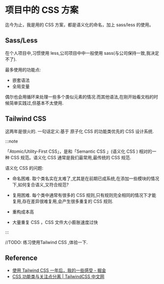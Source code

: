 # 项目中的 CSS 方案

迄今为止，我是用的 CSS 方案，都是语义化的命名，加上 sass/less 的使用。

## Sass/Less

在个人项目中,习惯使用 less,公司项目中中一般使用 sass(与公司保持一致,我决定不了).

最多使用的功能点:

- 嵌套语法
- 全局变量

偶尔也会用循环来处理一些多个类似元素的情况.而其他语法,在刚开始看文档的时候简单实践过,但基本不太使用.

## Tailwind CSS

这两年是很火的.
一句话定义:基于 原子化 CSS 的功能类优先的 CSS 设计系统.

:::note

「Atomic/Utility-First CSS」，是和「Semantic CSS 」(语义化 CSS ) 相对的一种 CSS 规范。语义化 CSS 通常是我们最常用,最传统的 CSS 规范.

语义化 CSS 的问题:

- 命名困难. 取个类名实在太难了,尤其是在前期已成系统,在添加一些模块的情况下,如何复合语义,又符合规范?

- 复用困难. 每个类中通常有很多的 CSS 规则,只有规则完全相同的情况下才能复用,存在差异很难复用,会产生很多重复的 CSS 规则.

- 重构成本高

- 大量重复 CSS ，CSS 文件大小膨胀速度过快

:::

//TODO: 练习使用Tailwind CSS ,体验一下.
## Reference

- [使用 Tailwind CSS 一年后，我的一些感受 - 掘金](https://juejin.cn/post/6951300894684577823)
- [CSS 功能类与关注点分离 | TailwindCSS 中文网](https://tailwindchina.com/translations/css-utility-classes-and-separation-of-concerns.html)
